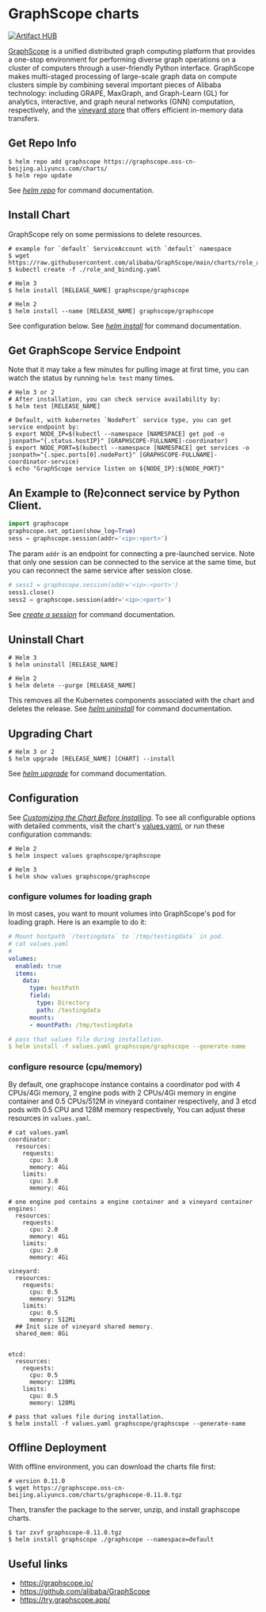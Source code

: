 GraphScope charts
=================

[![Artifact HUB](https://img.shields.io/endpoint?url=https://artifacthub.io/badge/repository/graphscope)](https://artifacthub.io/packages/helm/graphscope/graphscope)

[GraphScope](https://graphscope.io) is a unified distributed graph computing platform that provides a one-stop environment for performing diverse graph operations on a cluster of computers through a user-friendly Python interface. GraphScope makes multi-staged processing of large-scale graph data on compute clusters simple by combining several important pieces of Alibaba technology: including GRAPE, MaxGraph, and Graph-Learn (GL) for analytics, interactive, and graph neural networks (GNN) computation, respectively, and the [vineyard store](https://v6d.io/) that offers efficient in-memory data transfers.

## Get Repo Info

```shell
$ helm repo add graphscope https://graphscope.oss-cn-beijing.aliyuncs.com/charts/
$ helm repo update
```
See [*helm repo*](https://helm.sh/docs/helm/helm_repo/) for command documentation.

## Install Chart

GraphScope rely on some permissions to delete resources.

```shell
# example for `default` ServiceAccount with `default` namespace
$ wget https://raw.githubusercontent.com/alibaba/GraphScope/main/charts/role_and_binding.yaml
$ kubectl create -f ./role_and_binding.yaml
```

```shell
# Helm 3
$ helm install [RELEASE_NAME] graphscope/graphscope

# Helm 2
$ helm install --name [RELEASE_NAME] graphscope/graphscope
```
See configuration below.
See [*helm install*](https://helm.sh/docs/helm/helm_install/) for command documentation.


## Get GraphScope Service Endpoint

Note that it may take a few minutes for pulling image at first time, you can watch the status by running `helm test` many times.

```shell
# Helm 3 or 2
# After installation, you can check service availability by:
$ helm test [RELEASE_NAME]

# Default, with kubernetes `NodePort` service type, you can get service endpoint by:
$ export NODE_IP=$(kubectl --namespace [NAMESPACE] get pod -o jsonpath="{.status.hostIP}" [GRAPHSCOPE-FULLNAME]-coordinator)
$ export NODE_PORT=$(kubectl --namespace [NAMESPACE] get services -o jsonpath="{.spec.ports[0].nodePort}" [GRAPHSCOPE-FULLNAME]-coordinator-service)
$ echo "GraphScope service listen on ${NODE_IP}:${NODE_PORT}"
```

## An Example to (Re)connect service by Python Client.

```python
import graphscope
graphscope.set_option(show_log=True)
sess = graphscope.session(addr='<ip>:<port>')
```

The param `addr` is an endpoint for connecting a pre-launched service. Note that only one session can be connected to the service at the same time, but you can reconnect the same service after session close.

```python
# sess1 = graphscope.session(addr='<ip>:<port>')
sess1.close()
sess2 = graphscope.session(addr='<ip>:<port>')
```

See [*create a session*](https://graphscope.io/docs/reference/session.html) for command documentation.


## Uninstall Chart

```shell
# Helm 3
$ helm uninstall [RELEASE_NAME]

# Helm 2
$ helm delete --purge [RELEASE_NAME]
```
This removes all the Kubernetes components associated with the chart and deletes the release.
See [*helm uninstall*](https://helm.sh/docs/helm/helm_uninstall/) for command documentation.


## Upgrading Chart

```shell
# Helm 3 or 2
$ helm upgrade [RELEASE_NAME] [CHART] --install
```
See [*helm upgrade*](https://helm.sh/docs/helm/helm_upgrade/) for command documentation.


## Configuration

See [*Customizing the Chart Before Installing*](https://helm.sh/docs/intro/using_helm/#customizing-the-chart-before-installing). To see all configurable options with detailed comments, visit the chart's [values.yaml](https://github.com/alibaba/GraphScope/blob/main/charts/graphscope/values.yaml), or run these configuration commands:
```shell
# Helm 2
$ helm inspect values graphscope/graphscope

# Helm 3
$ helm show values graphscope/graphscope
```

### configure volumes for loading graph
In most cases, you want to mount volumes into GraphScope's pod for loading graph. Here is an example to do it:

```yaml
# Mount hostpath `/testingdata` to `/tmp/testingdata` in pod.
# cat values.yaml
#
volumes:
  enabled: true
  items:
    data:
      type: hostPath
      field:
        type: Directory
        path: /testingdata
      mounts:
      - mountPath: /tmp/testingdata

# pass that values file during installation.
$ helm install -f values.yaml graphscope/graphscope --generate-name
```

### configure resource (cpu/memory)

By default, one graphscope instance contains a coordinator pod with 4 CPUs/4Gi memory, 2 engine pods with 2 CPUs/4Gi memory in engine container and 0.5 CPUs/512M in vineyard container respectively, and 3 etcd pods with 0.5 CPU and 128M memory respectively, You can adjust these resources in `values.yaml`.

```
# cat values.yaml
coordinator:
  resources:
    requests:
      cpu: 3.0
      memory: 4Gi
    limits:
      cpu: 3.0
      memory: 4Gi

# one engine pod contains a engine container and a vineyard container
engines:
  resources:
    requests:
      cpu: 2.0
      memory: 4Gi
    limits:
      cpu: 2.0
      memory: 4Gi

vineyard:
  resources:
    requests:
      cpu: 0.5
      memory: 512Mi
    limits:
      cpu: 0.5
      memory: 512Mi
  ## Init size of vineyard shared memory.
  shared_mem: 8Gi


etcd:
  resources:
    requests:
      cpu: 0.5
      memory: 128Mi
    limits:
      cpu: 0.5
      memory: 128Mi

# pass that values file during installation.
$ helm install -f values.yaml graphscope/graphscope --generate-name
```

## Offline Deployment
With offline environment, you can download the charts file first:

```shell
# version 0.11.0
$ wget https://graphscope.oss-cn-beijing.aliyuncs.com/charts/graphscope-0.11.0.tgz
```

Then, transfer the package to the server, unzip, and install graphscope charts.

```shell
$ tar zxvf graphscope-0.11.0.tgz
$ helm install graphscope ./graphscope --namespace=default
```

## Useful links

- https://graphscope.io/
- https://github.com/alibaba/GraphScope
- https://try.graphscope.app/
